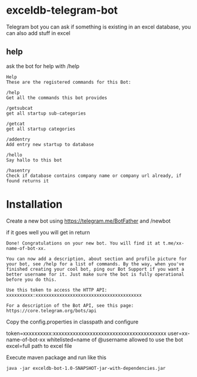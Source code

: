 # exceldb-telegram-bot
Telegram bot you can ask if something is existing in an excel database, you can also add stuff in excel

## help

ask the bot for help with /help
```
Help
These are the registered commands for this Bot:

/help
Get all the commands this bot provides

/getsubcat
get all startup sub-categories

/getcat
get all startup categories

/addentry
Add entry new startup to database

/hello
Say hallo to this bot

/hasentry
Check if database contains company name or company url already, if found returns it
```

# Installation

Create a new bot using https://telegram.me/BotFather and /newbot

if it goes well you will get in return

```
Done! Congratulations on your new bot. You will find it at t.me/xx-name-of-bot-xx. 

You can now add a description, about section and profile picture for your bot, see /help for a list of commands. By the way, when you've finished creating your cool bot, ping our Bot Support if you want a better username for it. Just make sure the bot is fully operational before you do this.

Use this token to access the HTTP API:
xxxxxxxxxx:xxxxxxxxxxxxxxxxxxxxxxxxxxxxxxxxxxxxxxxx

For a description of the Bot API, see this page: https://core.telegram.org/bots/api
```

Copy the config.properties in classpath and configure

token=xxxxxxxxxx:xxxxxxxxxxxxxxxxxxxxxxxxxxxxxxxxxxxxxxxx
user=xx-name-of-bot-xx
whitelisted=name of @username allowed to use the bot
excel=full path to excel file

Execute maven package and run like this 
```
java -jar exceldb-bot-1.0-SNAPSHOT-jar-with-dependencies.jar
```